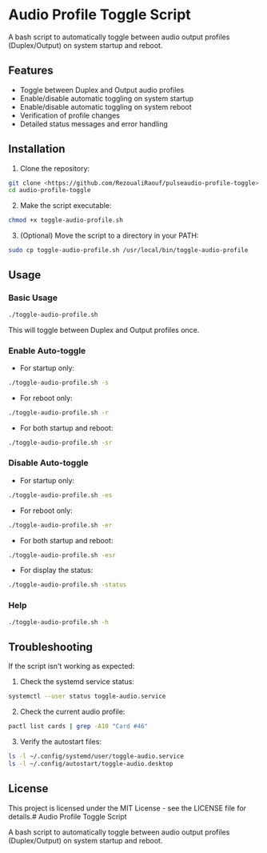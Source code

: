 # Audio Profile Toggle Script

A bash script to automatically toggle between audio output profiles (Duplex/Output) on system startup and reboot.

## Features

- Toggle between Duplex and Output audio profiles
- Enable/disable automatic toggling on system startup
- Enable/disable automatic toggling on system reboot
- Verification of profile changes
- Detailed status messages and error handling

## Installation

1. Clone the repository:
```bash
git clone <https://github.com/RezoualiRaouf/pulseaudio-profile-toggle>
cd audio-profile-toggle
```

2. Make the script executable:
```bash
chmod +x toggle-audio-profile.sh
```

3. (Optional) Move the script to a directory in your PATH:
```bash
sudo cp toggle-audio-profile.sh /usr/local/bin/toggle-audio-profile
```

## Usage

### Basic Usage
```bash
./toggle-audio-profile.sh
```
This will toggle between Duplex and Output profiles once.

### Enable Auto-toggle
- For startup only:
```bash
./toggle-audio-profile.sh -s
```

- For reboot only:
```bash
./toggle-audio-profile.sh -r
```

- For both startup and reboot:
```bash
./toggle-audio-profile.sh -sr
```

### Disable Auto-toggle
- For startup only:
```bash
./toggle-audio-profile.sh -es
```

- For reboot only:
```bash
./toggle-audio-profile.sh -er
```

- For both startup and reboot:
```bash
./toggle-audio-profile.sh -esr
```

- For display the status:
```bash
./toggle-audio-profile.sh -status
```

### Help
```bash
./toggle-audio-profile.sh -h
```

## Troubleshooting

If the script isn't working as expected:

1. Check the systemd service status:
```bash
systemctl --user status toggle-audio.service
```

2. Check the current audio profile:
```bash
pactl list cards | grep -A10 "Card #46"
```

3. Verify the autostart files:
```bash
ls -l ~/.config/systemd/user/toggle-audio.service
ls -l ~/.config/autostart/toggle-audio.desktop
```

## License

This project is licensed under the MIT License - see the LICENSE file for details.# Audio Profile Toggle Script

A bash script to automatically toggle between audio output profiles (Duplex/Output) on system startup and reboot.
